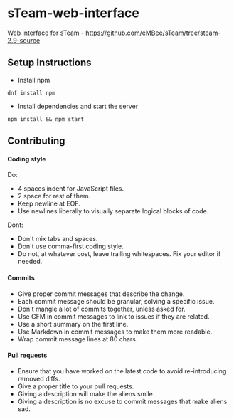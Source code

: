 # sTeam-web-interface

Web interface for sTeam - https://github.com/eMBee/sTeam/tree/steam-2.9-source

## Setup Instructions

- Install npm

```
dnf install npm
```

- Install dependencies and start the server

```
npm install && npm start
```

## Contributing

#### Coding style
  
Do:

- 4 spaces indent for JavaScript files.
- 2 space for rest of them.
- Keep newline at EOF.
- Use newlines liberally to visually separate logical blocks of code.

Dont:

- Don't mix tabs and spaces.
- Don't use comma-first coding style.
- Do not, at whatever cost, leave trailing whitespaces. Fix your editor if needed.


#### Commits

- Give proper commit messages that describe the change.
- Each commit message should be granular, solving a specific issue.
- Don't mangle a lot of commits together, unless asked for.
- Use GFM in commit messages to link to issues if they are related.
- Use a short summary on the first line.
- Use Markdown in commit messages to make them more readable.
- Wrap commit message lines at 80 chars.


#### Pull requests

- Ensure that you have worked on the latest code to avoid re-introducing removed diffs.
- Give a proper title to your pull requests.
- Giving a description will make the aliens smile.
- Giving a description is no excuse to commit messages that make aliens sad.
